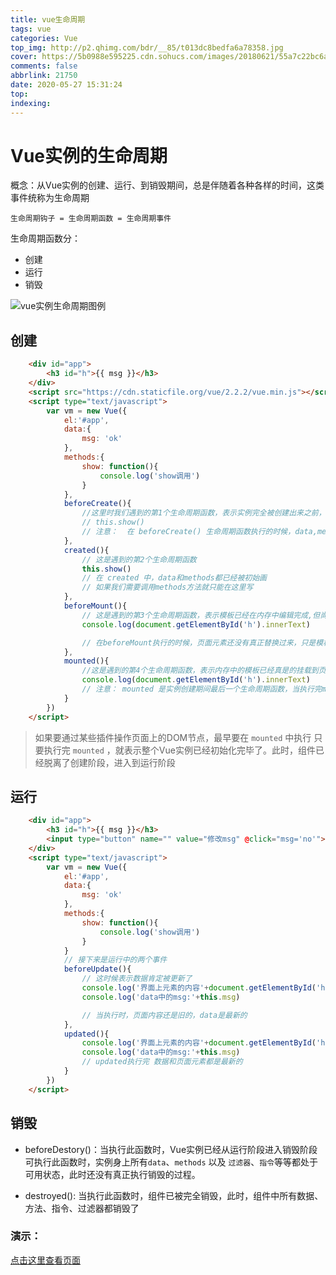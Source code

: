 ```yaml
---
title: vue生命周期
tags: vue
categories: Vue
top_img: http://p2.qhimg.com/bdr/__85/t013dc8bedfa6a78358.jpg
cover: https://5b0988e595225.cdn.sohucs.com/images/20180621/55a7c22bc6ae4debb81c34367837460d.jpeg
comments: false
abbrlink: 21750
date: 2020-05-27 15:31:24
top:
indexing:
---
```

# Vue实例的生命周期

概念：从Vue实例的创建、运行、到销毁期间，总是伴随着各种各样的时间，这类事件统称为生命周期

`生命周期钩子 = 生命周期函数 = 生命周期事件`

生命周期函数分：
* 创建
* 运行
* 销毁

![vue实例生命周期图例](https://cn.vuejs.org/images/lifecycle.png)

## 创建

```html
	<div id="app">
		<h3 id="h">{{ msg }}</h3>
	</div>
	<script src="https://cdn.staticfile.org/vue/2.2.2/vue.min.js"></script>
	<script type="text/javascript">
		var vm = new Vue({
			el:'#app',
			data:{
				msg: 'ok'
			},
			methods:{
				show: function(){
					console.log('show调用')
				}
			},
			beforeCreate(){
				//这里时我们遇到的第1个生命周期函数，表示实例完全被创建出来之前，会执行它
				// this.show()
				// 注意：  在 beforeCreate() 生命周期函数执行的时候，data,methods 都没有初始化
			},
			created(){
				// 这是遇到的第2个生命周期函数
				this.show()
				// 在 created 中，data和methods都已经被初始画
				// 如果我们需要调用methods方法就只能在这里写
			},
			beforeMount(){
				// 这是遇到的第3个生命周期函数，表示模板已经在内存中编辑完成,但尚未把模板渲染到页面
				console.log(document.getElementById('h').innerText)

				// 在beforeMount执行的时候，页面元素还没有真正替换过来，只是模板字符串
			},
			mounted(){
				//这是遇到的第4个生命周期函数，表示内存中的模板已经真是的挂载到页面，用户可以看到渲染的页面了
				console.log(document.getElementById('h').innerText)
				// 注意： mounted 是实例创建期间最后一个生命周期函数，当执行完mounted 就表示实例已被完全创建，此时如果没有其他操作的话，这个实例就静静的躺在我们的内存中一动不动
			}
		})
	</script>
```

> 如果要通过某些插件操作页面上的DOM节点，最早要在 `mounted` 中执行
> 只要执行完 `mounted` ，就表示整个Vue实例已经初始化完毕了。此时，组件已经脱离了创建阶段，进入到运行阶段


## 运行

```html
	<div id="app">
		<h3 id="h">{{ msg }}</h3>
		<input type="button" name="" value="修改msg" @click="msg='no'">
	</div>
	<script type="text/javascript">
		var vm = new Vue({
			el:'#app',
			data:{
				msg: 'ok'
			},
			methods:{
				show: function(){
					console.log('show调用')
				}
			}
			// 接下来是运行中的两个事件
			beforeUpdate(){
				// 这时候表示数据肯定被更新了
				console.log('界面上元素的内容'+document.getElementById('h').innerText)
				console.log('data中的msg:'+this.msg)

				// 当执行时，页面内容还是旧的，data是最新的
			},
			updated(){
				console.log('界面上元素的内容'+document.getElementById('h').innerText)
				console.log('data中的msg:'+this.msg)
				// updated执行完 数据和页面元素都是最新的
			}
		})
	</script>
```

## 销毁

* beforeDestory()：当执行此函数时，Vue实例已经从运行阶段进入销毁阶段
可执行此函数时，实例身上所有`data`、`methods` 以及 `过滤器`、`指令`等等都处于可用状态，此时还没有真正执行销毁的过程。

* destroyed(): 当执行此函数时，组件已被完全销毁，此时，组件中所有数据、方法、指令、过滤器都销毁了


### 演示：
[点击这里查看页面](/file/vue_sdate.html)
